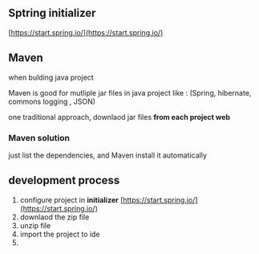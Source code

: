 ## Sptring initializer

[https://start.spring.io/](https://start.spring.io/)

## Maven

when bulding java project

Maven is good for mutliple jar files in java project like : (Spring, hibernate, commons logging , JSON)

one traditional approach, downlaod jar files **from each project web**

### Maven solution

just list the dependencies, and Maven install it automatically

## development process

1. configure project in **initializer** [https://start.spring.io/](https://start.spring.io/)
2. downlaod the zip file
3. unzip file
4. import the project to ide
5.
